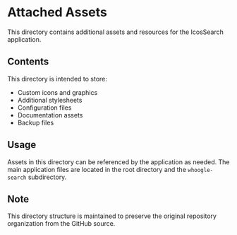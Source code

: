# Attached Assets

This directory contains additional assets and resources for the IcosSearch application.

## Contents

This directory is intended to store:

- Custom icons and graphics
- Additional stylesheets
- Configuration files
- Documentation assets
- Backup files

## Usage

Assets in this directory can be referenced by the application as needed. The main application files are located in the root directory and the `whoogle-search` subdirectory.

## Note

This directory structure is maintained to preserve the original repository organization from the GitHub source.
